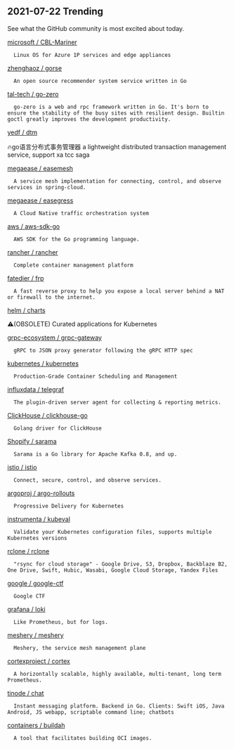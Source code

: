 ## 2021-07-22 Trending 
See what the GitHub community is most excited about today. 

[microsoft / CBL-Mariner](https://github.com/microsoft/CBL-Mariner) 

      Linux OS for Azure 1P services and edge appliances
     
[zhenghaoz / gorse](https://github.com/zhenghaoz/gorse) 

      An open source recommender system service written in Go
     
[tal-tech / go-zero](https://github.com/tal-tech/go-zero) 

      go-zero is a web and rpc framework written in Go. It's born to ensure the stability of the busy sites with resilient design. Builtin goctl greatly improves the development productivity.
     
[yedf / dtm](https://github.com/yedf/dtm) 

      
🔥go语言分布式事务管理器 a lightweight distributed transaction management service, support xa tcc saga
     
[megaease / easemesh](https://github.com/megaease/easemesh) 

      A service mesh implementation for connecting, control, and observe services in spring-cloud.
     
[megaease / easegress](https://github.com/megaease/easegress) 

      A Cloud Native traffic orchestration system
     
[aws / aws-sdk-go](https://github.com/aws/aws-sdk-go) 

      AWS SDK for the Go programming language.
     
[rancher / rancher](https://github.com/rancher/rancher) 

      Complete container management platform
     
[fatedier / frp](https://github.com/fatedier/frp) 

      A fast reverse proxy to help you expose a local server behind a NAT or firewall to the internet.
     
[helm / charts](https://github.com/helm/charts) 

      
⚠️(OBSOLETE) Curated applications for Kubernetes
     
[grpc-ecosystem / grpc-gateway](https://github.com/grpc-ecosystem/grpc-gateway) 

      gRPC to JSON proxy generator following the gRPC HTTP spec
     
[kubernetes / kubernetes](https://github.com/kubernetes/kubernetes) 

      Production-Grade Container Scheduling and Management
     
[influxdata / telegraf](https://github.com/influxdata/telegraf) 

      The plugin-driven server agent for collecting & reporting metrics.
     
[ClickHouse / clickhouse-go](https://github.com/ClickHouse/clickhouse-go) 

      Golang driver for ClickHouse
     
[Shopify / sarama](https://github.com/Shopify/sarama) 

      Sarama is a Go library for Apache Kafka 0.8, and up.
     
[istio / istio](https://github.com/istio/istio) 

      Connect, secure, control, and observe services.
     
[argoproj / argo-rollouts](https://github.com/argoproj/argo-rollouts) 

      Progressive Delivery for Kubernetes
     
[instrumenta / kubeval](https://github.com/instrumenta/kubeval) 

      Validate your Kubernetes configuration files, supports multiple Kubernetes versions
     
[rclone / rclone](https://github.com/rclone/rclone) 

      "rsync for cloud storage" - Google Drive, S3, Dropbox, Backblaze B2, One Drive, Swift, Hubic, Wasabi, Google Cloud Storage, Yandex Files
     
[google / google-ctf](https://github.com/google/google-ctf) 

      Google CTF
     
[grafana / loki](https://github.com/grafana/loki) 

      Like Prometheus, but for logs.
     
[meshery / meshery](https://github.com/meshery/meshery) 

      Meshery, the service mesh management plane
     
[cortexproject / cortex](https://github.com/cortexproject/cortex) 

      A horizontally scalable, highly available, multi-tenant, long term Prometheus.
     
[tinode / chat](https://github.com/tinode/chat) 

      Instant messaging platform. Backend in Go. Clients: Swift iOS, Java Android, JS webapp, scriptable command line; chatbots
     
[containers / buildah](https://github.com/containers/buildah) 

      A tool that facilitates building OCI images.
     

